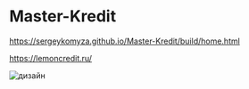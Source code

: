 # Master-Kredit

https://sergeykomyza.github.io/Master-Kredit/build/home.html

https://lemoncredit.ru/

![дизайн](https://github.com/sergeykomyza/Master-Kredit/assets/62849901/286e84a2-5bc1-424d-8eb3-6d4028408c4b)

